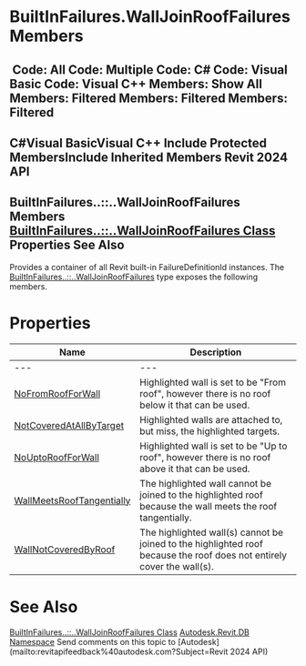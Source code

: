 # BuiltInFailures.WallJoinRoofFailures Members

﻿
 Code: All Code: Multiple Code: C# Code: Visual Basic Code: Visual C++  Members: Show All Members: Filtered Members: Filtered Members: Filtered   
---  
C#Visual BasicVisual C++
Include Protected MembersInclude Inherited Members
Revit 2024 API  
---  
BuiltInFailures..::..WallJoinRoofFailures Members  
[BuiltInFailures..::..WallJoinRoofFailures Class](b752987a-9e5b-5ea8-be98-faf22647b6f7.md "BuiltInFailures.WallJoinRoofFailures Class") Properties See Also  
---  
Provides a container of all Revit built-in FailureDefinitionId instances.
The [BuiltInFailures..::..WallJoinRoofFailures](b752987a-9e5b-5ea8-be98-faf22647b6f7.md "BuiltInFailures.WallJoinRoofFailures Class") type exposes the following members.
# Properties
| Name | Description |
| --- | --- |
| --- | --- | --- |
| [NoFromRoofForWall](d021c5ee-5ceb-4ca1-0d0f-03c593b9df9a.md "NoFromRoofForWall Property") | Highlighted wall is set to be "From roof", however there is no roof below it that can be used. |
| [NotCoveredAtAllByTarget](c1087387-f271-f1fe-bead-edd58d7f97f1.md "NotCoveredAtAllByTarget Property") | Highlighted walls are attached to, but miss, the highlighted targets. |
| [NoUptoRoofForWall](840e2ae6-e8a4-4e2b-34d7-32026d2ccbd8.md "NoUptoRoofForWall Property") | Highlighted wall is set to be "Up to roof", however there is no roof above it that can be used. |
| [WallMeetsRoofTangentially](5b4f569e-097d-d878-1052-30a3123779a9.md "WallMeetsRoofTangentially Property") | The highlighted wall cannot be joined to the highlighted roof because the wall meets the roof tangentially. |
| [WallNotCoveredByRoof](4eaa2470-4bbe-0dad-3576-02664498712c.md "WallNotCoveredByRoof Property") | The highlighted wall(s) cannot be joined to the highlighted roof because the roof does not entirely cover the wall(s). |

# See Also
[BuiltInFailures..::..WallJoinRoofFailures Class](b752987a-9e5b-5ea8-be98-faf22647b6f7.md "BuiltInFailures.WallJoinRoofFailures Class")
[Autodesk.Revit.DB Namespace](87546ba7-461b-c646-cbb1-2cb8f5bff8b2.md "Autodesk.Revit.DB Namespace")
Send comments on this topic to [Autodesk](mailto:revitapifeedback%40autodesk.com?Subject=Revit 2024 API)